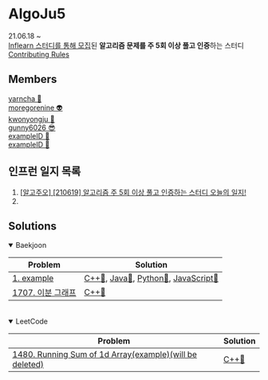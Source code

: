 
**AlgoJu5**
===========

21.06.18 ~    
[Inflearn 스터디를 통해 모집](https://www.inflearn.com/studies/233493)된 **알고리즘 문제를 주 5회 이상 풀고 인증**하는 스터디   
[Contributing Rules](https://github.com/AlgoJu5/inflearn-daily-algorithm-study/blob/main/CONTRIBUTING.md)

## Members

[yarncha 🐽](https://github.com/yarncha)<br/>
[moregorenine 👽](https://github.com/moregorenine)<br/>
[kwonyongju 🐧](https://github.com/kwonyongju)<br/>
[gunny6026 😎](https://github.com/gunny6026)<br/>
[exampleID 🐽](https://github.com/yarncha)<br/>
[exampleID 🐽](https://github.com/yarncha)<br/>

## 인프런 일지 목록

1. [[알고주오] [210619] 알고리즘 주 5회 이상 풀고 인증하는 스터디 오늘의 일지!](https://www.inflearn.com/blogs/576)
2. []()

## Solutions

<details open>
<summary>Baekjoon</summary>
<div markdown="1">

|Problem|Solution|
|------|---|
|[1. example](https://www.acmicpc.net/problem/1707)|[C++🐽](https://github.com/AlgoJu5/inflearn-daily-algorithm-study/blob/main/week01-210619-210625/yarncha/1707.cpp), [Java🐽](https://github.com/yarncha/baekjoon/blob/master/11727.cpp), [Python🐽](https://github.com/yarncha/baekjoon/blob/master/11727.cpp), [JavaScript🐽](https://github.com/yarncha/baekjoon/blob/master/11727.cpp)|
|[1707. 이분 그래프](https://www.acmicpc.net/problem/1707)|[C++🐽](https://github.com/AlgoJu5/inflearn-daily-algorithm-study/blob/main/week01-210619-210625/yarncha/1707.cpp)|

</div>
</details>

<br/>

<details open>
<summary>LeetCode</summary>
<div markdown="1">

|Problem|Solution|
|------|---|
|[1480. Running Sum of 1d Array(example)(will be deleted)](https://leetcode.com/problems/running-sum-of-1d-array/)|[C++🐽](https://github.com/yarncha/baekjoon/blob/master/11727.cpp)|

</div>
</details>